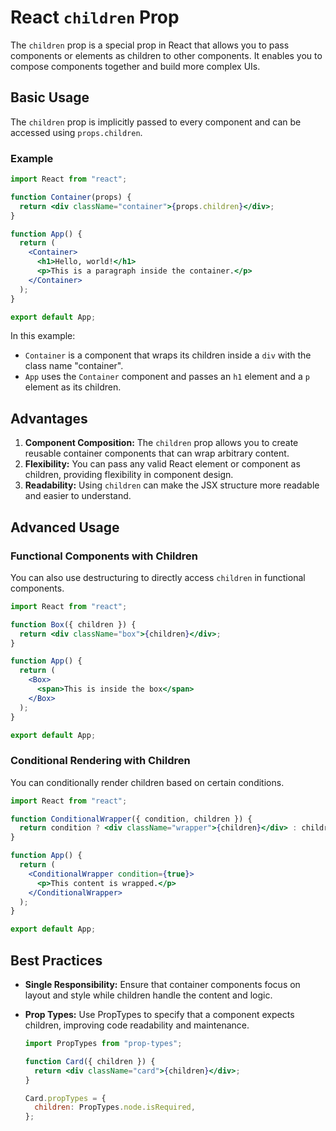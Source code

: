 # React `children` Prop

The `children` prop is a special prop in React that allows you to pass components or elements as children to other components. It enables you to compose components together and build more complex UIs.

## Basic Usage

The `children` prop is implicitly passed to every component and can be accessed using `props.children`.

### Example

```jsx
import React from "react";

function Container(props) {
  return <div className="container">{props.children}</div>;
}

function App() {
  return (
    <Container>
      <h1>Hello, world!</h1>
      <p>This is a paragraph inside the container.</p>
    </Container>
  );
}

export default App;
```

In this example:

- `Container` is a component that wraps its children inside a `div` with the class name "container".
- `App` uses the `Container` component and passes an `h1` element and a `p` element as its children.

## Advantages

1. **Component Composition:** The `children` prop allows you to create reusable container components that can wrap arbitrary content.
2. **Flexibility:** You can pass any valid React element or component as children, providing flexibility in component design.
3. **Readability:** Using `children` can make the JSX structure more readable and easier to understand.

## Advanced Usage

### Functional Components with Children

You can also use destructuring to directly access `children` in functional components.

```jsx
import React from "react";

function Box({ children }) {
  return <div className="box">{children}</div>;
}

function App() {
  return (
    <Box>
      <span>This is inside the box</span>
    </Box>
  );
}

export default App;
```

### Conditional Rendering with Children

You can conditionally render children based on certain conditions.

```jsx
import React from "react";

function ConditionalWrapper({ condition, children }) {
  return condition ? <div className="wrapper">{children}</div> : children;
}

function App() {
  return (
    <ConditionalWrapper condition={true}>
      <p>This content is wrapped.</p>
    </ConditionalWrapper>
  );
}

export default App;
```

## Best Practices

- **Single Responsibility:** Ensure that container components focus on layout and style while children handle the content and logic.
- **Prop Types:** Use PropTypes to specify that a component expects children, improving code readability and maintenance.

  ```jsx
  import PropTypes from "prop-types";

  function Card({ children }) {
    return <div className="card">{children}</div>;
  }

  Card.propTypes = {
    children: PropTypes.node.isRequired,
  };
  ```
